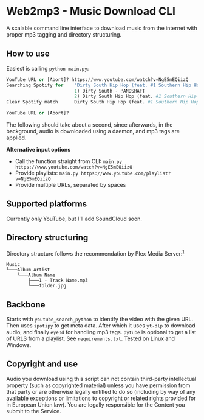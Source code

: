 # Web2mp3 - Music Download CLI

A scalable command line interface to download music from the internet with proper mp3 tagging and directory structuring.
## How to use

Easiest is calling `python main.py`:

```python
YouTube URL or [Abort]? https://www.youtube.com/watch?v=NgE5mEQiizQ
Searching Spotify for    "Dirty South Hip Hop (feat. #1 Southern Hip Hop Music Instrumental) - Royalty Free Music - Topic"
                         1) Dirty South - PANDSHAFT
                         2) Dirty South Hip Hop (feat. #1 Southern Hip Hop Music Instrumental) - Royalty Free Music
Clear Spotify match      Dirty South Hip Hop (feat. #1 Southern Hip Hop Music Instrumental) - Royalty Free Music Instrumentals and Horror Soundscapes - Royalty Free Music

YouTube URL or [Abort]?
```

The following should take about a second, since afterwards, in the background, audio is downloaded using a daemon, and mp3 tags are applied.

**Alternative input options**

* Call the function straight from CLI: `main.py https://www.youtube.com/watch?v=NgE5mEQiizQ`
* Provide playlists: `main.py https://www.youtube.com/playlist?v=NgE5mEQiizQ`
* Provide multiple URLs, separated by spaces



## Supported platforms

Currently only YouTube, but I'll add SoundCloud soon.

## Directory structuring

Directory structure follows the recommendation by Plex Media Server:<sup>[1](https://support.plex.tv/articles/205568377-adding-local-artist-and-music-videos/)</sup>

```
Music
└───Album Artist
    └───Album Name
        ├───1 - Track Name.mp3
        └───folder.jpg
```



## Backbone

Starts with `youtube_search_python` to identify the video with the given URL. Then uses `spotipy` to get meta data. After which it uses `yt-dlp` to download audio, and finally `eye3d` for handling mp3 tags. `pytube` is optional to get a list of URLS from a playlist. See `requirements.txt`. Tested on Linux and Windows.

## Copyright and use
Audio you download using this script can not contain third-party intellectual property (such as copyrighted material) unless you have permission from that party or are otherwise legally entitled to do so (including by way of any available exceptions or limitations to copyright or related rights provided for in European Union law). You are legally responsible for the Content you submit to the Service. 

